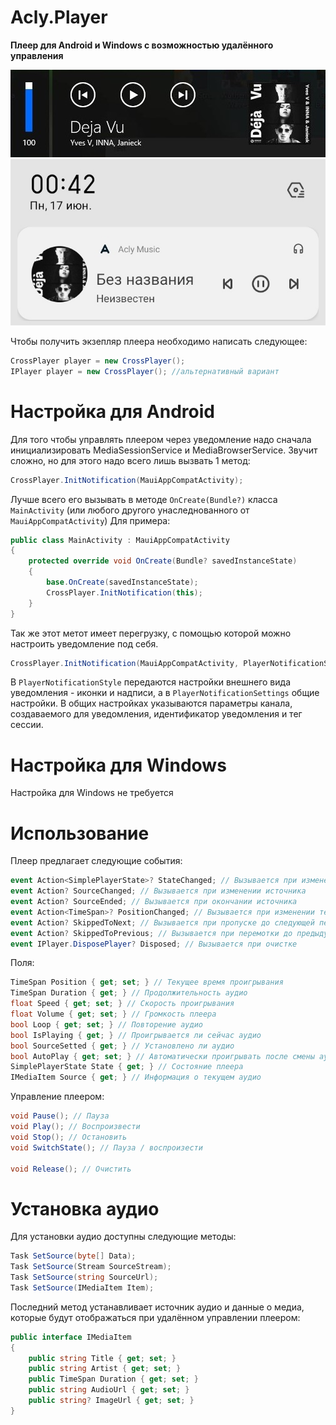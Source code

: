 # Acly.Player
**Плеер для Android и Windows с возможностью удалённого управления**

![Windows](https://raw.githubusercontent.com/Laeslaraftor/Acly.Player/master/Acly.Player/Preview/Win.jpg)
![Android](https://raw.githubusercontent.com/Laeslaraftor/Acly.Player/master/Acly.Player/Preview/Android.jpg)

Чтобы получить экзепляр плеера необходимо написать следующее:

```c#
CrossPlayer player = new CrossPlayer();
IPlayer player = new CrossPlayer(); //альтернативный вариант
```

# Настройка для Android

Для того чтобы управлять плеером через уведомление надо сначала инициализировать MediaSessionService и MediaBrowserService.
Звучит сложно, но для этого надо всего лишь вызвать 1 метод:

```c#
CrossPlayer.InitNotification(MauiAppCompatActivity);
```

Лучше всего его вызывать в методе `OnCreate(Bundle?)` класса `MainActivity` (или любого другого унаследнованного от `MauiAppCompatActivity`)
Для примера:

```c#
public class MainActivity : MauiAppCompatActivity
{
    protected override void OnCreate(Bundle? savedInstanceState)
    {
        base.OnCreate(savedInstanceState);
        CrossPlayer.InitNotification(this);
    }
}
```

Так же этот метот имеет перегрузку, с помощью которой можно настроить уведомление под себя. 

```c#
CrossPlayer.InitNotification(MauiAppCompatActivity, PlayerNotificationStyle, PlayerNotificationSettings);
```

В `PlayerNotificationStyle` передаются настройки внешнего вида уведомления - иконки и надписи, а в `PlayerNotificationSettings` общие настройки.
В общих настройках указываются параметры канала, создаваемого для уведомления, идентификатор уведомления и тег сессии.

# Настройка для Windows

Настройка для Windows не требуется

# Использование

Плеер предлагает следующие события:

```c#
event Action<SimplePlayerState>? StateChanged; // Вызывается при изменении состояния плеера
event Action? SourceChanged; // Вызывается при изменении источника
event Action? SourceEnded; // Вызывается при окончании источника
event Action<TimeSpan>? PositionChanged; // Вызывается при изменении текущего времени проигрывания
event Action? SkippedToNext; // Вызывается при пропуске до следующей песни
event Action? SkippedToPrevious; // Вызывается при перемотки до предыдущей песни
event IPlayer.DisposePlayer? Disposed; // Вызывается при очистке
```

Поля:

```c#
TimeSpan Position { get; set; } // Текущее время проигрывания
TimeSpan Duration { get; } // Продолжительность аудио
float Speed { get; set; } // Скорость проигрывания
float Volume { get; set; } // Громкость плеера
bool Loop { get; set; } // Повторение аудио
bool IsPlaying { get; } // Проигрывается ли сейчас аудио
bool SourceSetted { get; } // Установлено ли аудио
bool AutoPlay { get; set; } // Автоматически проигрывать после смены аудио
SimplePlayerState State { get; } // Состояние плеера
IMediaItem Source { get; } // Информация о текущем аудио
```

Управление плеером:

```c#
void Pause(); // Пауза
void Play(); // Воспроизвести
void Stop(); // Остановить
void SwitchState(); // Пауза / воспроизести

void Release(); // Очистить
```

# Установка аудио

Для установки аудио доступны следующие методы:

```c#
Task SetSource(byte[] Data);
Task SetSource(Stream SourceStream);
Task SetSource(string SourceUrl);
Task SetSource(IMediaItem Item);
```

Последний метод устанавливает источник аудио и данные о медиа, которые будут отображаться при удалённом управлении плеером:

```c#
public interface IMediaItem
{
    public string Title { get; set; }
    public string Artist { get; set; }
    public TimeSpan Duration { get; set; }
    public string AudioUrl { get; set; }
    public string? ImageUrl { get; set; }
}
```
